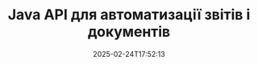 ---
############################# Static ############################
layout: "landing"
date: 2025-02-24T17:52:13
draft: false

lang: uk
product: "Assembly"
product_tag: "assembly"
platform: "Java"
platform_tag: "java"

############################# Drop-down ############################
supported_platforms:
  items:
    # supported_platforms loop
    - title: ".NET"
      tag: "net"
    # supported_platforms loop
    - title: "Java"
      tag: "java"
    # supported_platforms loop
    - title: "Node.js"
      tag: "nodejs-java"

############################# Head ############################
head_title: "Java бібліотека для створення документів, автоматизації та звітності"
head_description: "Java бібліотека для автоматизації створення документів та генерування звітів. Створюйте PDF, Word, Excel, PPTX, HTML та електронні документи за допомогою настраюваних шаблонів."

############################# Header ############################
title: "Java API для автоматизації звітів і документів"
description: "Спростіть генерацію звітів у Java, об'днуючи дані з шаблонами."
words:
  for: "для"

actions:
  main: "Отримати пробну версію через Maven"
  main_link: "https://releases.groupdocs.com/java/repo/com/groupdocs/groupdocs-assembly/"
  alt: "Ліцензування"
  alt_link: "https://purchase.groupdocs.com/pricing/assembly/java/"
  title: "Готові почати?"
  description: "Спробуйте функції GroupDocs.Assembly безкоштовно або запитайте ліцензію."

release:
  title: "Версія {0} випущена"
  notes: "Дивіться, що нового"
  downloads: "Завантаження"
  link: "https://releases.groupdocs.com/assembly/java/"

code:
  title: "Генерувати діаграму у DOCX за допомогою Java"
  more: "Більше прикладів"
  more_link: "https://github.com/groupdocs-assembly/GroupDocs.Assembly-for-Java/"
  install_title : "Maven XML"
  install: |
    <dependency>
      <groupId>com.groupdocs</groupId>
      <artifactId>groupdocs-assembly</artifactId>
      <version>{0}</version>
    </dependency>
  content: |
    ```java {style=abap}
    // Шлях до основного шаблону
    String template = "chart_template.docx";

    // Отримайте дані продуктивності менеджерів з джерела
    DocumentTable data_table = 
        new DocumentTable("Managers.json", 1);

    // Створіть екземпляр DataSourceInfo з даними
    DataSourceInfo data 
        = new DataSourceInfo(data_table, "managers");

    // Встановіть кольори діаграми, використовуючи інший DataSourceInfo
    DataSourceInfo design = 
        new DataSourceInfo("red", "color");

    // Заповніть шаблон даними та збережіть його вихідним
    DocumentAssembler asm = new DocumentAssembler();
    asm.assembleDocument(template, "result.docx", data, design);
    ```

############################# Overview ############################
overview:
  enable: true
  title: "Огляд GroupDocs.Assembly"
  description: "Java бібліотека, розроблена для автоматизованого створення документів і безшовної інтеграції даних."
  features:
    # feature loop
    - title: "Об'єднуйте бізнес-дані в шаблони за допомогою Java"
      content: "Легко створюйте професійні звіти, вбудовуючи дані з JSON, XML або інших джерел у заздалегідь розроблені шаблони за допомогою GroupDocs.Assembly for Java."

    # feature loop
    - title: "Працюйте з вбудованими об'єктами"
      content: "Автоматично заповнюйте елементи, такі як таблиці, діаграми та схеми в документах, використовуючи дані з зовнішніх джерел."

    # feature loop
    - title: "Розширене налаштування"
      content: "GroupDocs.Assembly for Java пропонує гнучкі функції, такі як генерація штрих-кодів, витягування онлайн-даних через URL-адреси та експорт виходу в різних форматах."

############################# Platforms ############################
platforms:
  enable: true
  title: "Платформна незалежність"
  description: "GroupDocs.Assembly for Java безперешкодно працює з популярними операційними системами, фреймворками розробки та менеджерами пакетів."
  items:
    # platform loop
    - title: "Amazon"
      image: "amazon"
    # platform loop
    - title: "Docker"
      image: "docker"
    # platform loop
    - title: "Azure"
      image: "azure"
    # platform loop
    - title: "Eclipse"
      image: "eclipse"
    # platform loop
    - title: "IntelliJ"
      image: "intellij"
    # platform loop
    - title: "Windows"
      image: "windows"
    # platform loop
    - title: "Linux"
      image: "linux"
    # platform loop
    - title: "Maven"
      image: "maven"

############################# File formats ############################
formats:
  enable: true
  title: "Підтримувані формати файлів"
  description: |
    GroupDocs.Assembly for Java підтримує широкий спектр [форматів документів](https://docs.groupdocs.com/assembly/java/supported-document-formats/).
  groups:
    # group loop
    - color: "green"
      content: |
        ### Формати Microsoft Office
        * **Word:**  DOCX, DOC, DOCM, DOT, DOTX, DOTM, RTF, WordprocessingML
        * **Excel:** XLSX, XLS, XLSM, XLSB, XLTM, XLT, XLTM, XLTX, SpreadsheetML
        * **PowerPoint:** PPT, PPTX, PPTM, PPS, PPSX, PPSM, POTM, POTX
    # group loop
    - color: "blue"
      content: |
        ### Зображення та інші формати
        * **Переносні:** PDF
        * **Зображення:** SVG, TIFF
        * **Інші офісні формати:** ODT, OTT, OTS, ODS, ODP, OTP
      # group loop
    - color: "red"
      content: |
        ### Інші формати
        * **Веб:** HTML, MHTML
        * **Електронні листи:** EML, MSG, EMLX
        * **Інше:** EPUB, MD

############################# Features ############################
features:
  enable: true
  title: "Ключові можливості GroupDocs.Assembly"
  description: "Створюйте професійні документи та звіти з розширеними можливостями обробки даних."

  items:
    # feature loop
    - icon: "preview"
      title: "Візуальні елементи даних"
      content: "Додавайте та форматуйте елементи, такі як діаграми, таблиці, зображення та списки безпосередньо у ваших документах."

    # feature loop
    - icon: "manipulate"
      title: "Трансформація даних"
      content: "Використовуйте формули, сортування та інші інструменти для організації та ефективного представлення ваших даних."

    # feature loop
    - icon: "two_pages"
      title: "Підтримка кількох форматів"
      content: "Легко працюйте з загальними типами файлів як для шаблонів, так і для вихідних файлів."

    # feature loop
    - icon: "document_settings"
      title: "Покращене форматування шаблонів"
      content: "Налаштуйте шаблони з числовими, алфавітними та іншими розширеними опціями форматування."

    # feature loop
    - icon: "text"
      title: "Динамічна генерація штрих-кодів"
      content: "Швидко створюйте та вставляйте зображення штрих-кодів у документи за потреби."

    # feature loop
    - icon: "add"
      title: "Гнучке стилювання тексту"
      content: "Застосовуйте трансформації тексту, такі як прописні, малописні, заголовні стилі або інші стилі в шаблонах."

    # feature loop
    - icon: "manipulate"
      title: "Імпорт зовнішнього вмісту"
      content: "Динамічно вбудовуйте вміст з зовнішніх файлів під час створення документів."

    # feature loop
    - icon: "convert"
      title: "Експорт у кількох форматах"
      content: "Зберігайте остаточні документи у різних форматах файлів, використовуючи вказані розширення або конфігурації."

    # feature loop
    - icon: "update"
      title: "Динамічне вбудовування мультимедіа"
      content: "Вставляйте зображення або інший вміст, використовуючи дані, закодовані в Base64, під час створення документів."

############################# Code samples ############################
code_samples:
  enable: true
  title: "Приклади коду"
  description: "Досліджуйте зразки коду для загальних завдань з GroupDocs.Assembly."
  items:
    # code sample loop
    - title: "Створення маркірованого списку у Word"
      content: |
        Дізнайтеся, як додати [маркіровані списки](https://docs.groupdocs.com/assembly/java/bulleted-list-in-word-processing-document/) до документів Word для організованого представлення даних. Цей приклад демонструє, як згенерувати список у Word за допомогою GroupDocs.Assembly.
        {{< landing/code title="Створення маркірованого списку у Word">}}
        ```java {style=abap}
        // Вставте цей шаблон на сторінку документа:
        // Показники продуктивності менеджерів
        // . <<foreach [in products]>><<[ProductName]>>
        // <</foreach>>

        // Вкажіть шлях до шаблону
        String template = "Bulleted List Template.docx";

        // Встановіть шлях до вихідного файлу
        String result = "Result Report.docx"

        // Отримайте дані менеджерів з джерела JSON
        JsonDataSource dataSource = new JsonDataSource("Report data.json");
        DataSourceInfo data = new DataSourceInfo(dataSource, "managers")

        // Генеруйте звіт з заповненими даними
        DocumentAssembler assembler = new DocumentAssembler();
        assembler.assembleDocument(template, result, data);
        ```
        {{< /landing/code >}}
    # code sample loop
    - title: "Створення кругових діаграм у PPTX"
      content: |
        Використовуйте шаблони та XML, щоб додати [кругові діаграми](https://docs.groupdocs.com/assembly/java/pie-chart-in-presentation-document/) до своїх презентацій. Зробіть свої звіти більш захопливими, включивши кругові діаграми для візуалізації даних.
        {{< landing/code title="Створення кругових діаграм у PPTX">}}
        ```java {style=abap}   
        // Додайте шаблон заголовка діаграми до презентації:
        // Дохід клієнтів <<foreach [in customers]>> 
        // <<x [CustomerName]>>

        // Також включіть шаблон даних діаграми:
        // Total Order Price<<foreach [in customers]>> 
        // <<x [CustomerName]>>

        // Вкажіть шлях до шаблону діаграми
        String template = "Pie Chart Template.pptx";

        // Встановіть шлях до вихідного файлу
        String result = "Result Report.pptx"

        // Отримайте дані клієнтів з джерела XML
        JsonDataSource dataSource = new JsonDataSource("Chart data.xml");
        DataSourceInfo data = new DataSourceInfo(dataSource, "customers")

        // Згенеруйте діаграму та збережіть результат
        DocumentAssembler assembler = new DocumentAssembler();
        assembler.assembleDocument(template, result, data);
        ```
        {{< /landing/code >}}

---